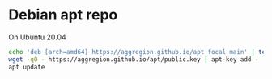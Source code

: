 # Debian apt repo

On Ubuntu 20.04

```bash
echo 'deb [arch=amd64] https://aggregion.github.io/apt focal main' | tee /etc/apt/sources.list.d/aggregion.list
wget -qO - https://aggregion.github.io/apt/public.key | apt-key add -
apt update
```
